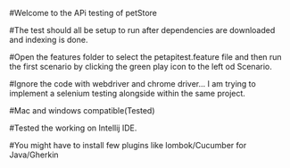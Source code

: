 #Welcome to the APi testing of petStore

#The test should all be setup to run after dependencies are downloaded and indexing is done.

#Open the features folder to select the petapitest.feature file and then run the first scenario 
by clicking the green play icon to the left od Scenario.

#Ignore the code with webdriver and chrome driver... I am trying to 
implement a selenium testing alongside within the same project.

#Mac and windows compatible(Tested)

#Tested the working on Intellij IDE.

#You might have to install few plugins like lombok/Cucumber for Java/Gherkin